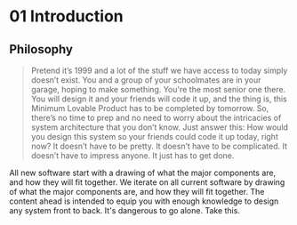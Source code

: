 # 01 Introduction

## Philosophy

> Pretend it’s 1999 and a lot of the stuff we have access to today simply doesn’t exist. You and a group of your schoolmates are in your garage, hoping to make something. You're the most senior one there. You will design it and your friends will code it up, and the thing is, this Minimum Lovable Product has to be completed by tomorrow. So, there’s no time to prep and no need to worry about the intricacies of system architecture that you don’t know. Just answer this: How would you design this system so your friends could code it up today, right now? It doesn’t have to be pretty. It doesn’t have to be complicated. It doesn’t have to impress anyone. It just has to get done.

All new software start with a drawing of what the major components are, and how they will fit together. We iterate on all current software by drawing of what the major components are, and how they will fit together. The content ahead is intended to equip you with enough knowledge to design any system front to back. It's dangerous to go alone. Take this.
